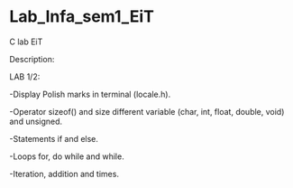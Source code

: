 # Lab_Infa_sem1_EiT
 C lab EiT

Description:

LAB 1/2:

-Display Polish marks in terminal (locale.h).

-Operator sizeof() and size different variable (char, int, float, double, void) and unsigned.

-Statements if and else.

-Loops for, do while and while.

-Iteration, addition and times.